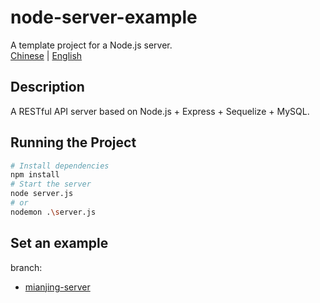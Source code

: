 # node-server-example
A template project for a Node.js server.  
[Chinese](README.md) | [English](README-en.md)
## Description

A RESTful API server based on Node.js + Express + Sequelize + MySQL.

## Running the Project
```sh
# Install dependencies
npm install
# Start the server
node server.js
# or
nodemon .\server.js
```

## Set an example
branch:
- [mianjing-server](https://github.com/shiori2024/node-server-example/tree/mianjing-server)